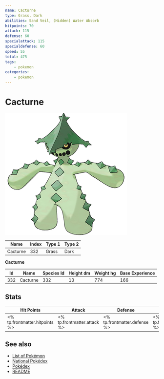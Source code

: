 ```yaml
---
name: Cacturne
type: Grass, Dark
abilities: Sand Veil, (Hidden) Water Absorb
hitpoints: 70
attack: 115
defense: 60
specialattack: 115
specialdefense: 60
speed: 55
total: 475
tags:
    - pokemon
categories:
    - pokemon
---
```


# Cacturne


![Cacturne](images/332.png)

| **Name** | **Index** | **Type 1** | **Type 2** |
|----|----|----|----|
| Cacturne | 332 | Grass | Dark  |

**Cacturne** 




| **Id** | **Name** | **Species Id** | **Height dm** | **Weight hg** | **Base Experience** |
|--------|----------|----------------|------------|------------|---------------------|
| 332 | Cacturne | 332 | 13 | 774 | 166 |



## Stats

| **Hit Points** | **Attack** | **Defense** | **Special Attack** | **Special Defense** | **Speed** | **Total** |
|----------------|------------|-------------|--------------------|---------------------|-----------|-----------|
| <% tp.frontmatter.hitpoints %> | <% tp.frontmatter.attack %> | <% tp.frontmatter.defense %> | <% tp.frontmatter.specialattack %> | <% tp.frontmatter.specialdefense %> | <% tp.frontmatter.speed %> | <% tp.frontmatter.total %> |

## See also

- [List of Pokémon](../pokemon.md)
- [National Pokédex](../national_pokedex.md)
- [Pokédex](../pokedex.md)
- [README](../README.md)
